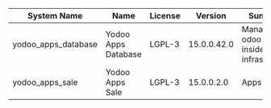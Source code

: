 | System Name | Name | License | Version | Summary | Price |
|---|---|---|---|---|---|
| yodoo_apps_database | Yodoo Apps Database | LGPL-3 | 15.0.0.42.0 | Manage all odoo apps inside your infrastructure |  |
| yodoo_apps_sale | Yodoo Apps Sale | LGPL-3 | 15.0.0.2.0 | Apps Sales |  |
